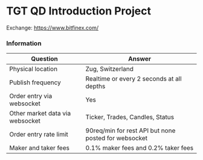 # TGT QD Introduction Project

Exchange: https://www.bitfinex.com/


### Information

| Question | Answer |
| - | - |
| Physical location | Zug, Switzerland |
| Publish frequency | Realtime or every 2 seconds at all depths |
| Order entry via websocket | Yes |
| Other market data via websocket | Ticker, Trades, Candles, Status |
| Order entry rate limit | 90req/min for rest API but none posted for websocket |
| Maker and taker fees | 0.1% maker fees and 0.2% taker fees |
